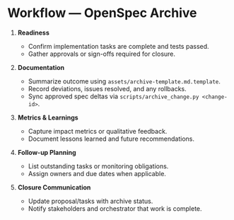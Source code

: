 # Workflow — OpenSpec Archive

1. **Readiness**
   - Confirm implementation tasks are complete and tests passed.
   - Gather approvals or sign-offs required for closure.

2. **Documentation**
   - Summarize outcome using `assets/archive-template.md.template`.
   - Record deviations, issues resolved, and any rollbacks.
   - Sync approved spec deltas via `scripts/archive_change.py <change-id>`.

3. **Metrics & Learnings**
   - Capture impact metrics or qualitative feedback.
   - Document lessons learned and future recommendations.

4. **Follow-up Planning**
   - List outstanding tasks or monitoring obligations.
   - Assign owners and due dates when applicable.

5. **Closure Communication**
   - Update proposal/tasks with archive status.
   - Notify stakeholders and orchestrator that work is complete.
